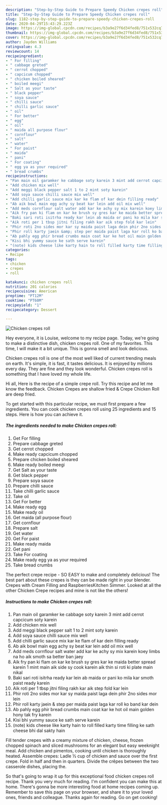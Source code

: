 ```yaml
---
description: "Step-by-Step Guide to Prepare Speedy Chicken crepes roll"
title: "Step-by-Step Guide to Prepare Speedy Chicken crepes roll"
slug: 1182-step-by-step-guide-to-prepare-speedy-chicken-crepes-roll
date: 2020-04-29T15:43:29.223Z
image: https://img-global.cpcdn.com/recipes/b3a9e27f6d34fed8/751x532cq70/chicken-crepes-roll-recipe-main-photo.jpg
thumbnail: https://img-global.cpcdn.com/recipes/b3a9e27f6d34fed8/751x532cq70/chicken-crepes-roll-recipe-main-photo.jpg
cover: https://img-global.cpcdn.com/recipes/b3a9e27f6d34fed8/751x532cq70/chicken-crepes-roll-recipe-main-photo.jpg
author: Jayden Williams
ratingvalue: 4.3
reviewcount: 14
recipeingredient:
- " For filling"
- " cabbage greted"
- " cerrot chopped"
- " capcicum chopped"
- " chicken boiled sheared"
- " boiled meegi"
- " Salt as your taste"
- " black pepper"
- " soya sauce"
- " chilli sauce"
- " chilli garlic sauce"
- " oil"
- " For better"
- " egg"
- " oil"
- " maida all purpose flour"
- " cornflour"
- " salt"
- " water"
- " For paist"
- " maida"
- " pani"
- " For coating"
- " egg ya as your required"
- " bread crumbs"
recipeinstructions:
- "Pan main oil garamker ke cabbage soty karein 3 mint add cerrot capcicum soty karein"
- "Add chicken mix well"
- "Add meggi black pepper salt 1 to 2 mint soty karein"
- "Add soya sauce chilli sauce mix well"
- "Add chilli garlic sauce mix kar ke flam of kar dein filling ready"
- "Ab aik bowl main egg achy sy beat kar lein add oil mix well"
- "Add meds cornflour salt water add kar ke achy sy mix karein koey limbs na ho aik smoth sa better ban jaey"
- "Aik fry pan ki flam on kar ke brush sy gres kar ke maida better spread karein 1 mint main aik side sy cook karein aik thin si roti ki plate main nikal"
- "Baki sari roti isitrha ready kar lein ab maida or pani ko mila kar smoth paist ready karein"
- "Aik roti per 1 tbsp jitni filing rakh kar aik step fold kar lein"
- "Phir roti 2no sides mor kar sy maida paist laga dein phir 2no sides mor lein"
- "Phir roll karty jaein &amp; step per maida paist laga kar roll ko band kar dein"
- "Ab pahly egg phir bread crumbs main coat kar ke hot oil main golden hony tak fry karein"
- "Kisi bhi yummy sauce ke sath serve karein"
- "(note) kids cheese like karty hain to roll filled karty time filling ke sath cheese bhi dal sakty hain"
categories:
- Recipe
tags:
- chicken
- crepes
- roll

katakunci: chicken crepes roll 
nutrition: 201 calories
recipecuisine: American
preptime: "PT12M"
cooktime: "PT60M"
recipeyield: "1"
recipecategory: Dessert

---
```



![Chicken crepes roll](https://img-global.cpcdn.com/recipes/b3a9e27f6d34fed8/751x532cq70/chicken-crepes-roll-recipe-main-photo.jpg)

Hey everyone, it is Louise, welcome to my recipe page. Today, we're going to make a distinctive dish, chicken crepes roll. One of my favorites. This time, I will make it a bit unique. This is gonna smell and look delicious.

Chicken crepes roll is one of the most well liked of current trending meals on earth. It's simple, it is fast, it tastes delicious. It is enjoyed by millions every day. They are fine and they look wonderful. Chicken crepes roll is something that I have loved my whole life.

Hi all, Here is the recipe of a simple crepe roll. Try this recipe and let me know the feedback. Chicken Crepes are shallow fried &amp; Crepe Chicken Roll are deep fried.


To get started with this particular recipe, we must first prepare a few ingredients. You can cook chicken crepes roll using 25 ingredients and 15 steps. Here is how you can achieve it.

<!--inarticleads1-->

##### The ingredients needed to make Chicken crepes roll:

1. Get  For filling
1. Prepare  cabbage greted
1. Get  cerrot chopped
1. Make ready  capcicum chopped
1. Prepare  chicken boiled sheared
1. Make ready  boiled meegi
1. Get  Salt as your taste
1. Get  black pepper
1. Prepare  soya sauce
1. Prepare  chilli sauce
1. Take  chilli garlic sauce
1. Take  oil
1. Get  For better
1. Make ready  egg
1. Make ready  oil
1. Get  maida (all purpose flour)
1. Get  cornflour
1. Prepare  salt
1. Get  water
1. Get  For paist
1. Make ready  maida
1. Get  pani
1. Take  For coating
1. Make ready  egg ya as your required
1. Take  bread crumbs


The perfect crepe recipe - SO EASY to make and completely delicious! The best part about these crepes is they can be made right in your blender. Crepes with Cream Filling and RaspberriesKitchen Simmer. Looked at all the other Chicken Crepe recipes and mine is not like the others! 

<!--inarticleads2-->

##### Instructions to make Chicken crepes roll:

1. Pan main oil garamker ke cabbage soty karein 3 mint add cerrot capcicum soty karein
1. Add chicken mix well
1. Add meggi black pepper salt 1 to 2 mint soty karein
1. Add soya sauce chilli sauce mix well
1. Add chilli garlic sauce mix kar ke flam of kar dein filling ready
1. Ab aik bowl main egg achy sy beat kar lein add oil mix well
1. Add meds cornflour salt water add kar ke achy sy mix karein koey limbs na ho aik smoth sa better ban jaey
1. Aik fry pan ki flam on kar ke brush sy gres kar ke maida better spread karein 1 mint main aik side sy cook karein aik thin si roti ki plate main nikal
1. Baki sari roti isitrha ready kar lein ab maida or pani ko mila kar smoth paist ready karein
1. Aik roti per 1 tbsp jitni filing rakh kar aik step fold kar lein
1. Phir roti 2no sides mor kar sy maida paist laga dein phir 2no sides mor lein
1. Phir roll karty jaein &amp; step per maida paist laga kar roll ko band kar dein
1. Ab pahly egg phir bread crumbs main coat kar ke hot oil main golden hony tak fry karein
1. Kisi bhi yummy sauce ke sath serve karein
1. (note) kids cheese like karty hain to roll filled karty time filling ke sath cheese bhi dal sakty hain


Fill tender crepes with a creamy mixture of chicken, cheese, frozen chopped spinach and sliced mushrooms for an elegant but easy weeknight meal. Add chicken and pimentos, cooking until chicken is thoroughly heated. Assemble crepes: Ladle ½ cup of chicken and sauce over the first crepe. Fold in half and then in quarters. Divide the crêpes between the two casserole dishes, placing the. 

So that's going to wrap it up for this exceptional food chicken crepes roll recipe. Thank you very much for reading. I'm confident you can make this at home. There's gonna be more interesting food at home recipes coming up. Remember to save this page on your browser, and share it to your loved ones, friends and colleague. Thanks again for reading. Go on get cooking!
